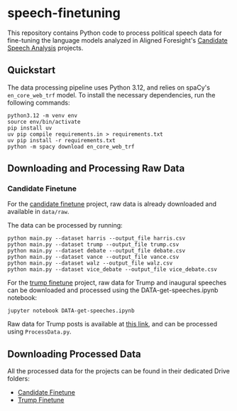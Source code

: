 # speech-finetuning

This repository contains Python code to process political speech data for fine-tuning the language models analyzed in Aligned Foresight's [Candidate Speech Analysis](https://alignedforesight.substack.com/p/were-the-debates-scripted-411) projects.


## Quickstart
The data processing pipeline uses Python 3.12, and relies on spaCy's `en_core_web_trf` model. To install the necessary dependencies, run the following commands:

```commandline
python3.12 -m venv env
source env/bin/activate
pip install uv
uv pip compile requirements.in > requirements.txt 
uv pip install -r requirements.txt
python -m spacy download en_core_web_trf       
```

## Downloading and Processing Raw Data
### Candidate Finetune
For the [candidate finetune](https://alignedforesight.substack.com/p/were-the-debates-scripted-411) project, raw data is already downloaded and available in `data/raw`.

The data can be processed by running:
```commandline
python main.py --dataset harris --output_file harris.csv
python main.py --dataset trump --output_file trump.csv
python main.py --dataset debate --output_file debate.csv
python main.py --dataset vance --output_file vance.csv
python main.py --dataset walz --output_file walz.csv
python main.py --dataset vice_debate --output_file vice_debate.csv
```

For the [trump finetune](https://alignedforesight.substack.com/p/what-trumps-speeches-reveal-about) project, raw data for Trump and inaugural speeches can be downloaded and processed using the DATA-get-speeches.ipynb notebook:
```commandline
jupyter notebook DATA-get-speeches.ipynb
```

Raw data for Trump posts is available at [this link](https://www.thetrumparchive.com/), and can be processed using `ProcessData.py`.

## Downloading Processed Data
All the processed data for the projects can be found in their dedicated Drive folders:
* [Candidate Finetune](https://drive.google.com/drive/u/0/folders/1kdfqLb0C0Yg9TA-lEnwwA38_pY1Vs8SU)
* [Trump Finetune](https://drive.google.com/drive/u/0/folders/1_ifNoJxvgUe9oiY8b-HJFph02yftMol5)
